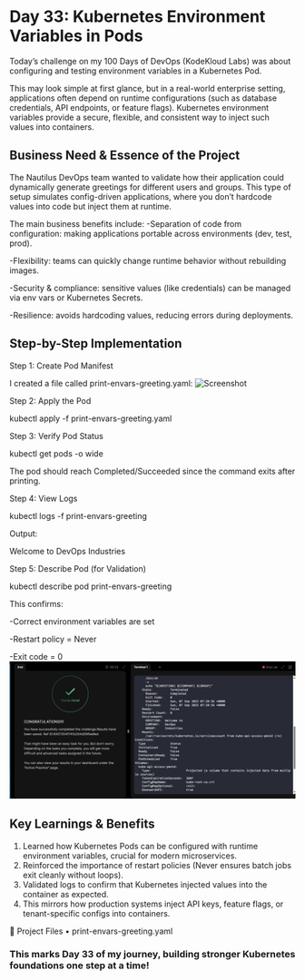 # Day 33: Kubernetes Environment Variables in Pods
Today’s challenge on my 100 Days of DevOps (KodeKloud Labs) was about configuring and testing environment variables in a Kubernetes Pod.

This may look simple at first glance, but in a real-world enterprise setting, applications often depend on runtime configurations (such as database credentials, API endpoints, or feature flags). Kubernetes environment variables provide a secure, flexible, and consistent way to inject such values into containers.

## Business Need & Essence of the Project
The Nautilus DevOps team wanted to validate how their application could dynamically generate greetings for different users and groups. This type of setup simulates config-driven applications, where you don’t hardcode values into code but inject them at runtime.

The main business benefits include:
-Separation of code from configuration: making applications portable across environments (dev, test, prod).

-Flexibility: teams can quickly change runtime behavior without rebuilding images.

-Security & compliance: sensitive values (like credentials) can be managed via env vars or Kubernetes Secrets.

-Resilience: avoids hardcoding values, reducing errors during deployments.

## Step-by-Step Implementation

Step 1: Create Pod Manifest

I created a file called print-envars-greeting.yaml:
![Screenshot](screenshots/k8s-print-envars-greeting.png)

Step 2: Apply the Pod

kubectl apply -f print-envars-greeting.yaml

Step 3: Verify Pod Status

kubectl get pods -o wide

The pod should reach Completed/Succeeded since the command exits after printing.

Step 4: View Logs

kubectl logs -f print-envars-greeting

Output:

Welcome to DevOps Industries

Step 5: Describe Pod (for Validation)

kubectl describe pod print-envars-greeting

This confirms:

-Correct environment variables are set

-Restart policy = Never

-Exit code = 0
![Screenshot](screenshots/describe-pod.png)
## Key Learnings & Benefits
1. Learned how Kubernetes Pods can be configured with runtime environment variables, crucial for modern microservices.
2. Reinforced the importance of restart policies (Never ensures batch jobs exit cleanly without loops).
3. Validated logs to confirm that Kubernetes injected values into the container as expected.
4. This mirrors how production systems inject API keys, feature flags, or tenant-specific configs into containers.

📂 Project Files
•	print-envars-greeting.yaml
### This marks Day 33 of my journey, building stronger Kubernetes foundations one step at a time!
